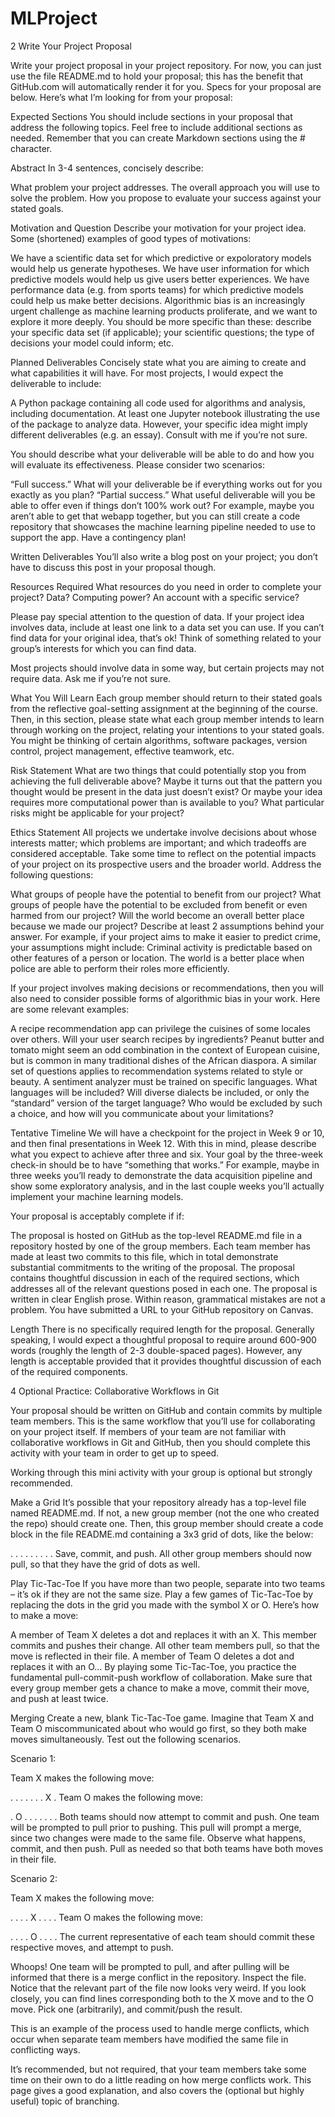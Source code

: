 # MLProject

2 Write Your Project Proposal

Write your project proposal in your project repository. For now, you can just use the file README.md to hold your proposal; this has the benefit that GitHub.com will automatically render it for you. Specs for your proposal are below. Here’s what I’m looking for from your proposal:

Expected Sections
You should include sections in your proposal that address the following topics. Feel free to include additional sections as needed. Remember that you can create Markdown sections using the # character.

Abstract
In 3-4 sentences, concisely describe:

What problem your project addresses.
The overall approach you will use to solve the problem.
How you propose to evaluate your success against your stated goals.

Motivation and Question
Describe your motivation for your project idea. Some (shortened) examples of good types of motivations:

We have a scientific data set for which predictive or expoloratory models would help us generate hypotheses.
We have user information for which predictive models would help us give users better experiences.
We have performance data (e.g. from sports teams) for which predictive models could help us make better decisions.
Algorithmic bias is an increasingly urgent challenge as machine learning products proliferate, and we want to explore it more deeply.
You should be more specific than these: describe your specific data set (if applicable); your scientific questions; the type of decisions your model could inform; etc.

Planned Deliverables
Concisely state what you are aiming to create and what capabilities it will have. For most projects, I would expect the deliverable to include:

A Python package containing all code used for algorithms and analysis, including documentation.
At least one Jupyter notebook illustrating the use of the package to analyze data.
However, your specific idea might imply different deliverables (e.g. an essay). Consult with me if you’re not sure.

You should describe what your deliverable will be able to do and how you will evaluate its effectiveness. Please consider two scenarios:

“Full success.” What will your deliverable be if everything works out for you exactly as you plan?
“Partial success.” What useful deliverable will you be able to offer even if things don’t 100% work out? For example, maybe you aren’t able to get that webapp together, but you can still create a code repository that showcases the machine learning pipeline needed to use to support the app. Have a contingency plan!

Written Deliverables
You’ll also write a blog post on your project; you don’t have to discuss this post in your proposal though.

Resources Required
What resources do you need in order to complete your project? Data? Computing power? An account with a specific service?

Please pay special attention to the question of data. If your project idea involves data, include at least one link to a data set you can use. If you can’t find data for your original idea, that’s ok! Think of something related to your group’s interests for which you can find data.

Most projects should involve data in some way, but certain projects may not require data. Ask me if you’re not sure.

What You Will Learn
Each group member should return to their stated goals from the reflective goal-setting assignment at the beginning of the course. Then, in this section, please state what each group member intends to learn through working on the project, relating your intentions to your stated goals. You might be thinking of certain algorithms, software packages, version control, project management, effective teamwork, etc.

Risk Statement
What are two things that could potentially stop you from achieving the full deliverable above? Maybe it turns out that the pattern you thought would be present in the data just doesn’t exist? Or maybe your idea requires more computational power than is available to you? What particular risks might be applicable for your project?

Ethics Statement
All projects we undertake involve decisions about whose interests matter; which problems are important; and which tradeoffs are considered acceptable. Take some time to reflect on the potential impacts of your project on its prospective users and the broader world. Address the following questions:

What groups of people have the potential to benefit from our project?
What groups of people have the potential to be excluded from benefit or even harmed from our project?
Will the world become an overall better place because we made our project? Describe at least 2 assumptions behind your answer. For example, if your project aims to make it easier to predict crime, your assumptions might include:
Criminal activity is predictable based on other features of a person or location.
The world is a better place when police are able to perform their roles more efficiently.

If your project involves making decisions or recommendations, then you will also need to consider possible forms of algorithmic bias in your work. Here are some relevant examples:

A recipe recommendation app can privilege the cuisines of some locales over others. Will your user search recipes by ingredients? Peanut butter and tomato might seem an odd combination in the context of European cuisine, but is common in many traditional dishes of the African diaspora. A similar set of questions applies to recommendation systems related to style or beauty.
A sentiment analyzer must be trained on specific languages. What languages will be included? Will diverse dialects be included, or only the “standard” version of the target language? Who would be excluded by such a choice, and how will you communicate about your limitations?

Tentative Timeline
We will have a checkpoint for the project in Week 9 or 10, and then final presentations in Week 12. With this in mind, please describe what you expect to achieve after three and six. Your goal by the three-week check-in should be to have “something that works.” For example, maybe in three weeks you’ll ready to demonstrate the data acquisition pipeline and show some exploratory analysis, and in the last couple weeks you’ll actually implement your machine learning models.

Your proposal is acceptably complete if if:

The proposal is hosted on GitHub as the top-level README.md file in a repository hosted by one of the group members.
Each team member has made at least two commits to this file, which in total demonstrate substantial commitments to the writing of the proposal.
The proposal contains thoughtful discussion in each of the required sections, which addresses all of the relevant questions posed in each one.
The proposal is written in clear English prose. Within reason, grammatical mistakes are not a problem.
You have submitted a URL to your GitHub repository on Canvas.

Length
There is no specifically required length for the proposal. Generally speaking, I would expect a thoughtful proposal to require around 600-900 words (roughly the length of 2-3 double-spaced pages). However, any length is acceptable provided that it provides thoughtful discussion of each of the required components.

4 Optional Practice: Collaborative Workflows in Git

Your proposal should be written on GitHub and contain commits by multiple team members. This is the same workflow that you’ll use for collaborating on your project itself. If members of your team are not familiar with collaborative workflows in Git and GitHub, then you should complete this activity with your team in order to get up to speed.

Working through this mini activity with your group is optional but strongly recommended.

Make a Grid
It’s possible that your repository already has a top-level file named README.md. If not, a new group member (not the one who created the repo) should create one. Then, this group member should create a code block in the file README.md containing a 3x3 grid of dots, like the below:

. . . 
. . .
. . .
Save, commit, and push. All other group members should now pull, so that they have the grid of dots as well.

Play Tic-Tac-Toe
If you have more than two people, separate into two teams – it’s ok if they are not the same size. Play a few games of Tic-Tac-Toe by replacing the dots in the grid you made with the symbol X or O. Here’s how to make a move:

A member of Team X deletes a dot and replaces it with an X.
This member commits and pushes their change.
All other team members pull, so that the move is reflected in their file.
A member of Team O deletes a dot and replaces it with an O…
By playing some Tic-Tac-Toe, you practice the fundamental pull-commit-push workflow of collaboration. Make sure that every group member gets a chance to make a move, commit their move, and push at least twice.

Merging
Create a new, blank Tic-Tac-Toe game. Imagine that Team X and Team O miscommunicated about who would go first, so they both make moves simultaneously. Test out the following scenarios.

Scenario 1:

Team X makes the following move:

. . . 
. . .
. X .
Team O makes the following move:

. O . 
. . .
. . .
Both teams should now attempt to commit and push. One team will be prompted to pull prior to pushing. This pull will prompt a merge, since two changes were made to the same file. Observe what happens, commit, and then push. Pull as needed so that both teams have both moves in their file.

Scenario 2:

Team X makes the following move:

. . . 
. X .
. . .
Team O makes the following move:

. . . 
. O .
. . .
The current representative of each team should commit these respective moves, and attempt to push.

Whoops! One team will be prompted to pull, and after pulling will be informed that there is a merge conflict in the repository. Inspect the file. Notice that the relevant part of the file now looks very weird. If you look closely, you can find lines corresponding both to the X move and to the O move. Pick one (arbitrarily), and commit/push the result.

This is an example of the process used to handle merge conflicts, which occur when separate team members have modified the same file in conflicting ways.

It’s recommended, but not required, that your team members take some time on their own to do a little reading on how merge conflicts work. This page gives a good explanation, and also covers the (optional but highly useful) topic of branching.
